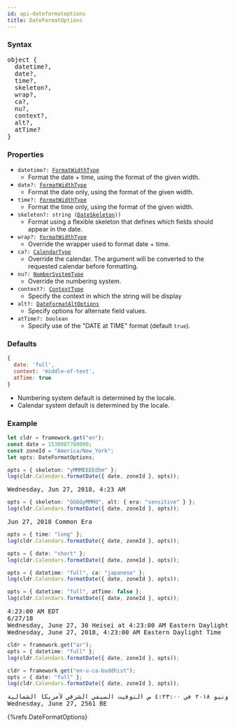 ```yaml
---
id: api-dateformatoptions
title: DateFormatOptions
---
```


### Syntax

<pre class="syntax">
object {
  datetime?,
  date?,
  time?,
  skeleton?,
  wrap?,
  ca?,
  nu?,
  context?,
  alt?,
  atTime?
}
</pre>

### Properties

- <code class="def">datetime?: <span>[FormatWidthType](api-formatwidthtype)</span></code>
  - Format the date + time, using the format of the given width.
- <code class="def">date?: <span>[FormatWidthType](api-formatwidthtype)</span></code>
  - Format the date only, using the format of the given width.
- <code class="def">time?: <span>[FormatWidthType](api-formatwidthtype)</span></code>
  - Format the time only, using the format of the given width.
- <code class="def">skeleton?: <span>string ([DateSkeleton](api-dateskeleton)))</span></code>
  - Format using a flexible skeleton that defines which fields should appear in the date.
- <code class="def">wrap?: <span>[FormatWidthType](api-formatwidthtype)</span></code>
  - Override the wrapper used to format date + time.
- <code class="def">ca?: <span>[CalendarType](api-calendartype)</span></code>
  - Override the calendar. The argument will be converted to the requested calendar before formatting.
- <code class="def">nu?: <span>[NumberSystemType](api-numbersystemtype)</span></code>
  - Override the numbering system.
- <code class="def">context?: <span>[ContextType](api-contexttype)</span></code>
  - Specify the context in which the string will be display
- <code class="def">alt?: <span>[DateFormatAltOptions](api-dateformataltoptions)</span></code>
  - Specify options for alternate field values.
- <code class="def">atTime?: <span>boolean</span></code>
  - Specify use of the "DATE at TIME" format (default `true`).

### Defaults

```javascript
{
  date: 'full',
  context: 'middle-of-text',
  atTime: true
}
```

- Numbering system default is determined by the locale.
- Calendar system default is determined by the locale.

### Example

```typescript
let cldr = framework.get("en");
const date = 1530087780000;
const zoneId = "America/New_York";
let opts: DateFormatOptions;

opts = { skeleton: "yMMMEEEEdhm" };
log(cldr.Calendars.formatDate({ date, zoneId }, opts));
```
<pre class="output">
Wednesday, Jun 27, 2018, 4:23 AM
</pre>


```typescript
opts = { skeleton: "GGGGyMMMd", alt: { era: "sensitive" } };
log(cldr.Calendars.formatDate({ date, zoneId }, opts));
```
<pre class="output">
Jun 27, 2018 Common Era
</pre>


```typescript
opts = { time: "long" };
log(cldr.Calendars.formatDate({ date, zoneId }, opts));

opts = { date: "short" };
log(cldr.Calendars.formatDate({ date, zoneId }, opts));

opts = { datetime: "full", ca: "japanese" };
log(cldr.Calendars.formatDate({ date, zoneId }, opts));

opts = { datetime: "full", atTime: false };
log(cldr.Calendars.formatDate({ date, zoneId }, opts));
```
<pre class="output">
4:23:00 AM EDT
6/27/18
Wednesday, June 27, 30 Heisei at 4:23:00 AM Eastern Daylight Time
Wednesday, June 27, 2018, 4:23:00 AM Eastern Daylight Time
</pre>


```typescript
cldr = framework.get("ar");
opts = { datetime: "full" };
log(cldr.Calendars.formatDate({ date, zoneId }, opts));

cldr = framework.get("en-u-ca-buddhist");
opts = { date: "full" };
log(cldr.Calendars.formatDate({ date, zoneId }, opts));
```
<pre class="output">
الأربعاء، ٢٧ يونيو ٢٠١٨ في ٤:٢٣:٠٠ ص التوقيت الصيفي الشرقي لأمريكا الشمالية
Wednesday, June 27, 2561 BE
</pre>


{%refs DateFormatOptions}
